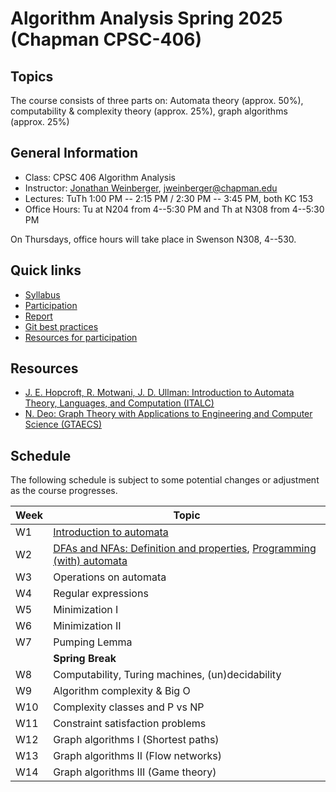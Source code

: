 # Algorithm Analysis Spring 2025 (Chapman CPSC-406)

## Topics
The course consists of three parts on:
Automata theory (approx. 50%), computability & complexity theory (approx. 25%), graph algorithms (approx. 25%)

## General Information
- Class: CPSC 406 Algorithm Analysis 
- Instructor: [Jonathan Weinberger](https://sites.google.com/view/jonathanweinberger), [jweinberger@chapman.edu](mailto:jweinberger@chapman.edu)
- Lectures: TuTh 1:00 PM -- 2:15 PM / 2:30 PM -- 3:45 PM, both KC 153
- Office Hours: Tu at N204 from 4--5:30 PM and Th at N308 from 4--5:30 PM

On Thursdays, office hours will take place in Swenson N308, 4--530.

## Quick links
* [Syllabus](syllabus-long.md)
* [Participation](participation.md)
* [Report](report.md)
* [Git best practices](git-best-practices.md)
* [Resources for participation](https://hackmd.io/@jweinberger/H1gkQyZQ1l)

## Resources
* [J. E. Hopcroft, R. Motwani, J. D. Ullman: Introduction to Automata Theory, Languages, and Computation (ITALC)](https://archive.org/details/hopcroft-motwani-ullman-introduction-to-automata-theory-languages-and-computations-3rd-edition/)
* [N. Deo: Graph Theory with Applications to Engineering and Computer Science (GTAECS)](https://archive.org/details/GraphTheoryWithApplicationsToEngineeringAndComputerScience/)


## Schedule
The following schedule is subject to some potential changes or adjustment as the course progresses.

| Week  | Topic                                      |
|-------|--------------------------------------------|
| W1    | [Introduction to automata](https://hackmd.io/dF2SKHuSThWcmtb55siHNA)                  |
| W2    | [DFAs and NFAs: Definition and properties](https://hackmd.io/B12ryxVpRZWjGOlXU93-Yw?both), [Programming (with) automata](https://hackmd.io/gY5RW5z2RmeIC4VApkJPlA?view)  |
| W3    | Operations on automata                    |
| W4    | Regular expressions                       |
| W5    | Minimization I                            |
| W6    | Minimization II                           |
| W7    | Pumping Lemma                             |
|       | **Spring Break**                          |
| W8    | Computability, Turing machines, (un)decidability |
| W9    | Algorithm complexity & Big O              |
| W10   | Complexity classes and P vs NP            |
| W11   | Constraint satisfaction problems          |
| W12   | Graph algorithms I (Shortest paths)       |
| W13   | Graph algorithms II (Flow networks)       |
| W14   | Graph algorithms III (Game theory)        |
